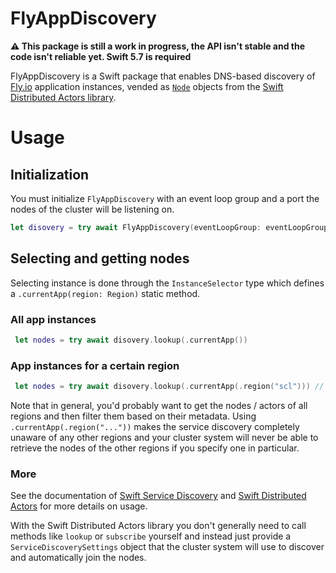 # FlyAppDiscovery

**⚠️ This package is still a work in progress, the API isn't stable and the code isn't reliable yet. Swift 5.7 is required**

FlyAppDiscovery is a Swift package that enables DNS-based discovery of [Fly.io](fly.io) application instances, vended as [`Node`](https://apple.github.io/swift-distributed-actors/1.0.0-beta.1.1/documentation/distributedactors/node) objects from the [Swift Distributed Actors library](https://github.com/apple/swift-distributed-actors/).

# Usage

## Initialization

You must initialize `FlyAppDiscovery` with an event loop group and a port the nodes of the cluster will be listening on.

```swift
let disovery = try await FlyAppDiscovery(eventLoopGroup: eventLoopGroup, port: 8080)
```

## Selecting and getting nodes

Selecting instance is done through the `InstanceSelector` type which defines a `.currentApp(region: Region)` static method.

### All app instances

```swift
 let nodes = try await disovery.lookup(.currentApp())
```

### App instances for a certain region

```swift
 let nodes = try await disovery.lookup(.currentApp(.region("scl"))) // Nodes in Santiago de Chile
```

Note that in general, you'd probably want to get the nodes / actors of all regions and then filter them based on their metadata. Using `.currentApp(.region("..."))` makes the service discovery completely unaware of any other regions and your cluster system will never be able to retrieve the nodes of the other regions if you specify one in particular.

### More

See the documentation of [Swift Service Discovery](https://github.com/apple/swift-service-discovery) and [Swift Distributed Actors](https://github.com/apple/swift-distributed-actors/) for more details on usage.

With the Swift Distributed Actors library you don't generally need to call methods like `lookup` or `subscribe` yourself and instead just provide a `ServiceDiscoverySettings` object that the cluster system will use to discover and automatically join the nodes.
